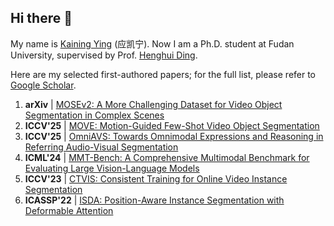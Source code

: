 ## Hi there 👋

My name is [Kaining Ying](https://github.com/KainingYing/KainingYIng/blob/main/cv.pdf) (应凯宁). Now I am a Ph.D. student at Fudan University, supervised by Prof. [Henghui Ding](https://henghuiding.com). 

Here are my selected first-authored papers; for the full list, please refer to [Google Scholar](https://scholar.google.com/citations?user=MDvaeqUAAAAJ&hl=en).
1. **arXiv**     | [MOSEv2: A More Challenging Dataset for Video Object Segmentation in Complex Scenes]()
2. **ICCV'25**   | [MOVE: Motion-Guided Few-Shot Video Object Segmentation]()
3. **ICCV'25**   | [OmniAVS: Towards Omnimodal Expressions and Reasoning in Referring Audio-Visual Segmentation]()
4. **ICML'24**   | [MMT-Bench: A Comprehensive Multimodal Benchmark for Evaluating Large Vision-Language Models]()
5. **ICCV'23**   | [CTVIS: Consistent Training for Online Video Instance Segmentation]()
6. **ICASSP'22** | [ISDA: Position-Aware Instance Segmentation with Deformable Attention]()

<!--
**KainingYing/KainingYIng** is a ✨ _special_ ✨ repository because its `README.md` (this file) appears on your GitHub profile.

Here are some ideas to get you started:

- 🔭 I’m currently working on ...
- 🌱 I’m currently learning ...
- 👯 I’m looking to collaborate on ...
- 🤔 I’m looking for help with ...
- 💬 Ask me about ...
- 📫 How to reach me: ...
- 😄 Pronouns: ...
- ⚡ Fun fact: ...
-->
